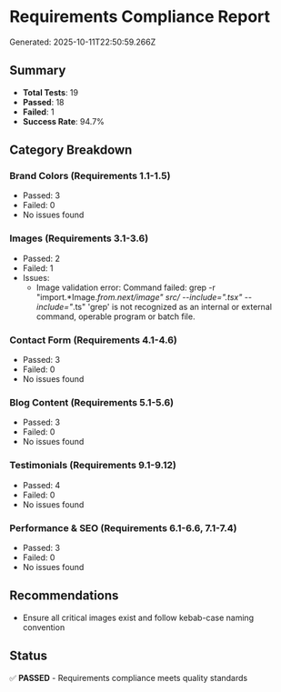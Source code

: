 # Requirements Compliance Report

Generated: 2025-10-11T22:50:59.266Z

## Summary
- **Total Tests**: 19
- **Passed**: 18
- **Failed**: 1
- **Success Rate**: 94.7%

## Category Breakdown

### Brand Colors (Requirements 1.1-1.5)
- Passed: 3
- Failed: 0
- No issues found

### Images (Requirements 3.1-3.6)
- Passed: 2
- Failed: 1
- Issues:
  - Image validation error: Command failed: grep -r "import.*Image.*from.*next/image" src/ --include="*.tsx" --include="*.ts"
'grep' is not recognized as an internal or external command,
operable program or batch file.


### Contact Form (Requirements 4.1-4.6)
- Passed: 3
- Failed: 0
- No issues found

### Blog Content (Requirements 5.1-5.6)
- Passed: 3
- Failed: 0
- No issues found

### Testimonials (Requirements 9.1-9.12)
- Passed: 4
- Failed: 0
- No issues found

### Performance & SEO (Requirements 6.1-6.6, 7.1-7.4)
- Passed: 3
- Failed: 0
- No issues found

## Recommendations

- Ensure all critical images exist and follow kebab-case naming convention

## Status

✅ **PASSED** - Requirements compliance meets quality standards
